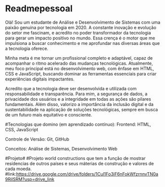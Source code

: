 # Readmepessoal
Olá! Sou um estudante de Análise e Desenvolvimento de Sistemas com uma paixão genuína por tecnologia em 2020. A constante inovação e evolução do setor me fascinam, e acredito no poder transformador da tecnologia para gerar um impacto positivo no mundo. Essa crença é o motor que me impulsiona a buscar conhecimento e me aprofundar nas diversas áreas que a tecnologia oferece.

Minha meta é me tornar um profissional completo e adaptável, capaz de acompanhar o ritmo acelerado das mudanças tecnológicas. Atualmente, meu foco principal está no desenvolvimento web, com ênfase em HTML, CSS e JavaScript, buscando dominar as ferramentas essenciais para criar experiências digitais impactantes.

Acredito que a tecnologia deve ser desenvolvida e utilizada com responsabilidade e transparência. Para mim, a segurança de dados, a privacidade dos usuários e a integridade em todas as ações são pilares fundamentais. Além disso, valorizo a importância da inclusão digital e da sustentabilidade na aplicação de soluções tecnológicas, sempre em busca de um futuro mais equitativo e consciente.

#Tecnologias que domino (em aprendizado contínuo): Frontend: HTML, CSS, JavaScript

Controle de Versão: Git, GitHub

Conceitos: Análise de Sistemas, Desenvolvimento Web

#Projeto#
#Projeto world constructions que tem a função de mostrar resídencias de outros países e seus máterias de construção e valores de cada moeda.
#link:https://drive.google.com/drive/folders/1Cul1Fo3iF6nFokWfzrnnvTN0a9RiISRM?usp=drive_link

